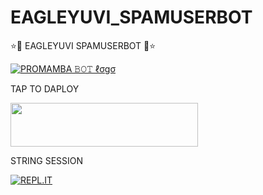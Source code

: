 # EAGLEYUVI_SPAMUSERBOT
<h> ⭐🌟 EAGLEYUVI SPAMUSERBOT 🌟⭐ </h>

[![PROMAMBA 𝙱𝙾𝚃 ℓσgσ]()](https://t.me/MAMBA_X_SUPPORT)

<h> TAP TO DAPLOY </h>

<p align=""><a href="https://heroku.com/deploy?template=https://github.com/EAGLEMAFIA0001/EAGLEYUVI_SPAMUSERBOT">
<img src="https://img.shields.io/badge/Deploy%20To%20Heroku-aqua?style=flat&logo=heroku" width="300" height="70.100" /></a></p>

<H>STRING SESSION</H>

[![REPL.IT](https://img.shields.io/badge/repl.it-generateString-yellowgreen )](https://replit.com/@SUKHPAL443/DARKCOBRA-1#main.py)




